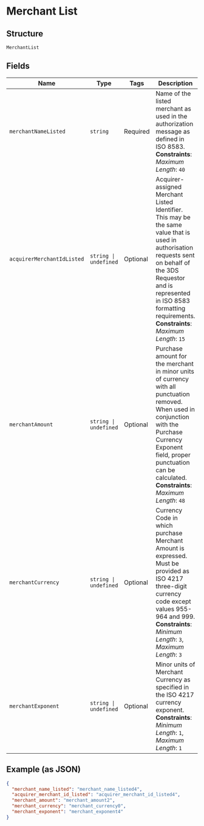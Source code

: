 
# Merchant List

## Structure

`MerchantList`

## Fields

| Name | Type | Tags | Description |
|  --- | --- | --- | --- |
| `merchantNameListed` | `string` | Required | Name of the listed merchant as used in the authorization message as defined in ISO 8583.<br>**Constraints**: *Maximum Length*: `40` |
| `acquirerMerchantIdListed` | `string \| undefined` | Optional | Acquirer-assigned Merchant Listed Identifier.<br>This may be the same value that is used in authorisation requests sent on behalf of the 3DS Requestor and is represented in ISO 8583 formatting requirements.<br>**Constraints**: *Maximum Length*: `15` |
| `merchantAmount` | `string \| undefined` | Optional | Purchase amount for the merchant in minor units of currency with all punctuation removed.<br>When used in conjunction with the Purchase Currency Exponent field, proper punctuation can be calculated.<br>**Constraints**: *Maximum Length*: `48` |
| `merchantCurrency` | `string \| undefined` | Optional | Currency Code in which purchase Merchant Amount is expressed. Must be provided as ISO 4217 three-digit currency code except values 955-964 and 999.<br>**Constraints**: *Minimum Length*: `3`, *Maximum Length*: `3` |
| `merchantExponent` | `string \| undefined` | Optional | Minor units of Merchant Currency as specified in the ISO 4217 currency exponent.<br>**Constraints**: *Minimum Length*: `1`, *Maximum Length*: `1` |

## Example (as JSON)

```json
{
  "merchant_name_listed": "merchant_name_listed4",
  "acquirer_merchant_id_listed": "acquirer_merchant_id_listed4",
  "merchant_amount": "merchant_amount2",
  "merchant_currency": "merchant_currency0",
  "merchant_exponent": "merchant_exponent4"
}
```


